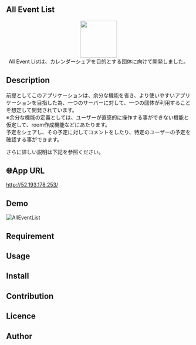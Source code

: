 ## All Event List
<p align="center">
  <a href="http://52.193.178.253/"><img src="https://user-images.githubusercontent.com/72126639/98492068-19415a80-227a-11eb-8145-ff3575b3ee82.png" height="100px;" /></a>
<br>
All Event Listは、カレンダーシェアを目的とする団体に向けて開発しました。
</p>

## Description
前提としてこのアプリケーションは、余分な機能を省き、より使いやすいアプリケーションを目指した為、一つのサーバーに対して、一つの団体が利用することを想定して開発されています。  
※余分な機能の定義としては、ユーザーが直感的に操作する事ができない機能と仮定して、room作成機能などにあたります。      
予定をシェアし、その予定に対してコメントをしたり、特定のユーザーの予定を確認する事ができます。  

さらに詳しい説明は下記を参照ください。

## 🌐App URL
<http://52.193.178.253/>

## Demo
![AllEventList](https://i.gyazo.com/13f910a3b5f99f2d64931a7b016ef5b3.gif)

## Requirement

## Usage

## Install

## Contribution

## Licence

<!-- [MIT](https://github.com/tcnksm/tool/blob/master/LICENCE) -->

## Author

<!-- [tcnksm](https://github.com/tcnksm) -->
